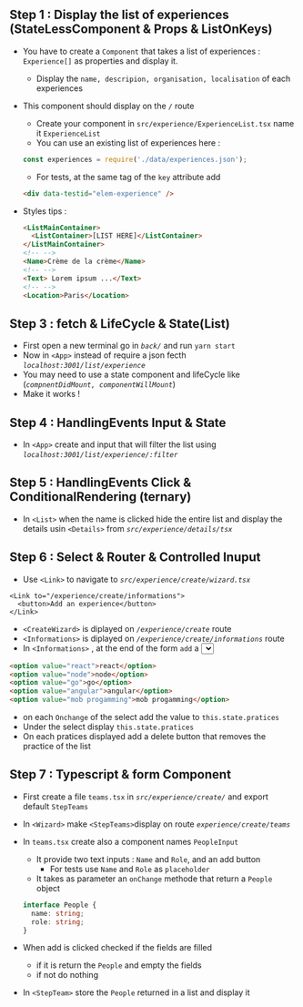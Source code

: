 ## Step 1 : Display the list of experiences (StateLessComponent & Props & ListOnKeys)

- You have to create a `Component` that takes a list of experiences : `Experience[]` as properties and display it.

  - Display the `name, descripion, organisation, localisation` of each experiences

* This component should display on the `/` route

  - Create your component in `src/experience/ExperienceList.tsx` name it `ExperienceList`
  - You can use an existing list of experiences here :

  ```js
  const experiences = require('./data/experiences.json');
  ```

  - For tests, at the same tag of the `key` attribute add

  ```html
  <div data-testid="elem-experience" />
  ```

* Styles tips :
  ```html
  <ListMainContainer>
    <ListContainer>[LIST HERE]</ListContainer>
  </ListMainContainer>
  <!-- -->
  <Name>Crème de la crème</Name>
  <!-- -->
  <Text> Lorem ipsum ...</Text>
  <!-- -->
  <Location>Paris</Location>
  ```

## Step 3 : fetch & LifeCycle & State(List)

- First open a new terminal go in _`back/`_ and run `yarn start`
- Now in `<App>` instead of require a json fecth _`localhost:3001/list/experience`_
- You may need to use a state component and lifeCycle like (_`compnentDidMount, componentWillMount`_)
- Make it works !

## Step 4 : HandlingEvents Input & State

- In `<App>` create and input that will filter the list using _`localhost:3001/list/experience/:filter`_

## Step 5 : HandlingEvents Click & ConditionalRendering (ternary)

- In `<List>` when the name is clicked hide the entire list and display the details usin `<Details>` from _`src/experience/details/tsx`_

## Step 6 : Select & Router & Controlled Inuput

- Use `<Link>` to navigate to _`src/experience/create/wizard.tsx`_

```tsx
<Link to="/experience/create/informations">
  <button>Add an experience</button>
</Link>
```

- `<CreateWizard>` is diplayed on _`/experience/create`_ route
- `<Informations>` is diplayed on _`/experience/create/informations`_ route
- In `<Informations>` , at the end of the form `add` a <select>

```html
<option value="react">react</option>
<option value="node">node</option>
<option value="go">go</option>
<option value="angular">angular</option>
<option value="mob progamming">mob progamming</option>
```

- on each `Onchange` of the select add the value to `this.state.pratices`
- Under the select display `this.state.pratices`
- On each pratices displayed add a delete button that removes the practice of the list

## Step 7 : Typescript & form Component

- First create a file `teams.tsx` in _`src/experience/create/`_ and export default `StepTeams`
- In `<Wizard>` make `<StepTeams>`display on route _`experience/create/teams`_
- In `teams.tsx` create also a component names `PeopleInput`
  - It provide two text inputs : `Name` and `Role`, and an add button
    - For tests use `Name` and `Role` as `placeholder`
  - It takes as parameter an `onChange` methode that return a `People` object
  ```ts
  interface People {
    name: string;
    role: string;
  }
  ```
- When add is clicked checked if the fields are filled

  - if it is return the `People` and empty the fields
  - if not do nothing

- In `<StepTeam>` store the `People` returned in a list and display it
